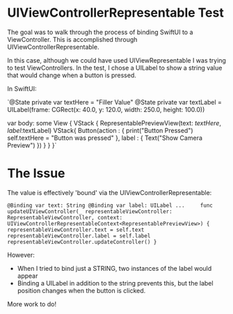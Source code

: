 # UIViewControllerRepresentable Test 

The goal was to walk through the process of binding SwiftUI to a ViewController. This is accomplished through UIViewControllerRepresentable.

In this case, although we could have used UIViewRepresentable I was trying to test ViewControllers. In the test, I chose a UILabel to show a string value that would change when a button is pressed.

In SwiftUI:

`@State private var textHere = "Filler Value"
@State private var textLabel = UILabel(frame: CGRect(x: 40.0, y: 120.0, width: 250.0, height: 100.0))

var body: some View {
  VStack {
   RepresentablePreviewView(text: $textHere, label:$textLabel)
    VStack{
     Button(action : {
      print("Button Pressed")
      self.textHere = "Button was pressed"
     }, label : {
      Text("Show Camera Preview")
     })
    }
   }
 }`
 
 # The Issue
The value is effectively 'bound' via the UIViewControllerRepresentable:

`@Binding var text: String
@Binding var label: UILabel
...    
func updateUIViewController(_ representableViewController: RepresentableViewController, context: UIViewControllerRepresentableContext<RepresentablePreviewView>) {
 representableViewController.text = self.text
 representableViewController.label = self.label
 representableViewController.updateController()
}`

However:
- When I tried to bind just a STRING, two instances of the label would appear
- Binding a UILabel in addition to the string prevents this, but the label position changes when the button is clicked.

More work to do!


